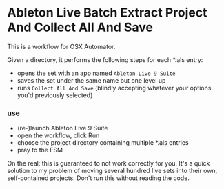 Ableton Live Batch Extract Project And Collect All And Save
===========================================================

This is a workflow for OSX Automator.

Given a directory, it performs the following steps for each *.als entry:
  - opens the set with an app named `Ableton Live 9 Suite`
  - saves the set under the same name but one level up
  - runs `Collect All And Save` (blindly accepting whatever your options you'd previously selected)

### use
  - (re-)launch Ableton Live 9 Suite
  - open the workflow, click Run
  - choose the project directory containing multiple *.als entries
  - pray to the FSM

On the real: this is guaranteed to not work correctly for you. It's a quick solution to my problem of moving several hundred live sets into their own, self-contained projects. Don't run this without reading the code.
